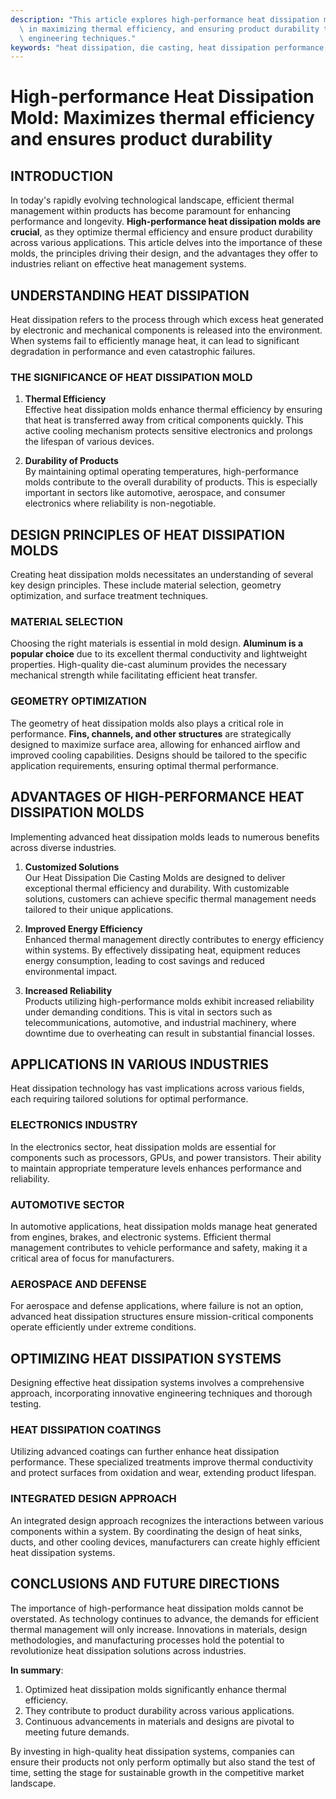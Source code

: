 ```yaml
---
description: "This article explores high-performance heat dissipation molds, their significance\
  \ in maximizing thermal efficiency, and ensuring product durability through advanced\
  \ engineering techniques."
keywords: "heat dissipation, die casting, heat dissipation performance, heat dissipation structure"
---
```

# High-performance Heat Dissipation Mold: Maximizes thermal efficiency and ensures product durability

## INTRODUCTION

In today's rapidly evolving technological landscape, efficient thermal management within products has become paramount for enhancing performance and longevity. **High-performance heat dissipation molds are crucial**, as they optimize thermal efficiency and ensure product durability across various applications. This article delves into the importance of these molds, the principles driving their design, and the advantages they offer to industries reliant on effective heat management systems.

## UNDERSTANDING HEAT DISSIPATION

Heat dissipation refers to the process through which excess heat generated by electronic and mechanical components is released into the environment. When systems fail to efficiently manage heat, it can lead to significant degradation in performance and even catastrophic failures. 

### THE SIGNIFICANCE OF HEAT DISSIPATION MOLD

1. **Thermal Efficiency**  
   Effective heat dissipation molds enhance thermal efficiency by ensuring that heat is transferred away from critical components quickly. This active cooling mechanism protects sensitive electronics and prolongs the lifespan of various devices.

2. **Durability of Products**  
   By maintaining optimal operating temperatures, high-performance molds contribute to the overall durability of products. This is especially important in sectors like automotive, aerospace, and consumer electronics where reliability is non-negotiable.

## DESIGN PRINCIPLES OF HEAT DISSIPATION MOLDS

Creating heat dissipation molds necessitates an understanding of several key design principles. These include material selection, geometry optimization, and surface treatment techniques.

### MATERIAL SELECTION

Choosing the right materials is essential in mold design. **Aluminum is a popular choice** due to its excellent thermal conductivity and lightweight properties. High-quality die-cast aluminum provides the necessary mechanical strength while facilitating efficient heat transfer.

### GEOMETRY OPTIMIZATION

The geometry of heat dissipation molds also plays a critical role in performance. **Fins, channels, and other structures** are strategically designed to maximize surface area, allowing for enhanced airflow and improved cooling capabilities. Designs should be tailored to the specific application requirements, ensuring optimal thermal performance.

## ADVANTAGES OF HIGH-PERFORMANCE HEAT DISSIPATION MOLDS

Implementing advanced heat dissipation molds leads to numerous benefits across diverse industries. 

1. **Customized Solutions**  
   Our Heat Dissipation Die Casting Molds are designed to deliver exceptional thermal efficiency and durability. With customizable solutions, customers can achieve specific thermal management needs tailored to their unique applications.

2. **Improved Energy Efficiency**  
   Enhanced thermal management directly contributes to energy efficiency within systems. By effectively dissipating heat, equipment reduces energy consumption, leading to cost savings and reduced environmental impact.

3. **Increased Reliability**  
   Products utilizing high-performance molds exhibit increased reliability under demanding conditions. This is vital in sectors such as telecommunications, automotive, and industrial machinery, where downtime due to overheating can result in substantial financial losses.

## APPLICATIONS IN VARIOUS INDUSTRIES

Heat dissipation technology has vast implications across various fields, each requiring tailored solutions for optimal performance.

### ELECTRONICS INDUSTRY

In the electronics sector, heat dissipation molds are essential for components such as processors, GPUs, and power transistors. Their ability to maintain appropriate temperature levels enhances performance and reliability.

### AUTOMOTIVE SECTOR

In automotive applications, heat dissipation molds manage heat generated from engines, brakes, and electronic systems. Efficient thermal management contributes to vehicle performance and safety, making it a critical area of focus for manufacturers.

### AEROSPACE AND DEFENSE

For aerospace and defense applications, where failure is not an option, advanced heat dissipation structures ensure mission-critical components operate efficiently under extreme conditions.

## OPTIMIZING HEAT DISSIPATION SYSTEMS

Designing effective heat dissipation systems involves a comprehensive approach, incorporating innovative engineering techniques and thorough testing.

### HEAT DISSIPATION COATINGS

Utilizing advanced coatings can further enhance heat dissipation performance. These specialized treatments improve thermal conductivity and protect surfaces from oxidation and wear, extending product lifespan.

### INTEGRATED DESIGN APPROACH

An integrated design approach recognizes the interactions between various components within a system. By coordinating the design of heat sinks, ducts, and other cooling devices, manufacturers can create highly efficient heat dissipation systems.

## CONCLUSIONS AND FUTURE DIRECTIONS

The importance of high-performance heat dissipation molds cannot be overstated. As technology continues to advance, the demands for efficient thermal management will only increase. Innovations in materials, design methodologies, and manufacturing processes hold the potential to revolutionize heat dissipation solutions across industries.

**In summary**: 
1. Optimized heat dissipation molds significantly enhance thermal efficiency.
2. They contribute to product durability across various applications.
3. Continuous advancements in materials and designs are pivotal to meeting future demands.

By investing in high-quality heat dissipation systems, companies can ensure their products not only perform optimally but also stand the test of time, setting the stage for sustainable growth in the competitive market landscape.
